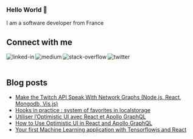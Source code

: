 ### Hello World 👋
I am a software developer from France
<br>
## Connect with me
[<img align="left" alt="linked-in" src="https://img.shields.io/badge/linkedin-%230077B5.svg?&style=for-the-badge&logo=linkedin&logoColor=white" />](https://www.linkedin.com/in/romain-amichaud)
[<img align="left" alt="medium" src="https://img.shields.io/badge/medium-%2312100E.svg?&style=for-the-badge&logo=medium&logoColor=white" />](https://medium.com/@romainamichaud)
[<img align="left" alt="stack-overflow" src="https://img.shields.io/badge/stack%20overflow-FE7A16?logo=stack-overflow&logoColor=white&style=for-the-badge" />](https://stackoverflow.com/users/14277333/erminea-nea)
[<img align="left" alt="twitter" src="https://img.shields.io/badge/twitter-%231DA1F2.svg?&style=for-the-badge&logo=twitter&logoColor=white" />](https://twitter.com/ermineaweb)
<br>
<br>
## Blog posts
<!-- BLOG-POST-LIST:START -->
- [Make the Twitch API Speak With Network Graphs (Node.js, React, Mongodb, Vis.js)](https://medium.com/geekculture/make-the-twitch-api-speak-with-network-graphs-node-js-react-mongodb-vis-js-65c50603c44c?source=rss-89cddbc2fcfa------2)
- [Hooks in practice : system of favorites in localstorage](https://medium.com/swlh/hooks-in-practice-system-of-favorites-in-localstorage-5ecad38e8986?source=rss-89cddbc2fcfa------2)
- [Utiliser l’Optimistic UI avec React et Apollo GraphQL](https://romainamichaud.medium.com/utiliser-loptimistic-ui-avec-react-et-apollo-graphql-46d9d5dfacd5?source=rss-89cddbc2fcfa------2)
- [How to Use Optimistic UI in React and Apollo GraphQL](https://medium.com/swlh/how-to-use-optimistic-ui-in-react-and-apollo-graphql-c53f76de360f?source=rss-89cddbc2fcfa------2)
- [Your first Machine Learning application with Tensorflowjs and React](https://towardsdatascience.com/your-first-machine-learning-application-with-tensorflowjs-and-react-e3f799101674?source=rss-89cddbc2fcfa------2)
<!-- BLOG-POST-LIST:END -->
